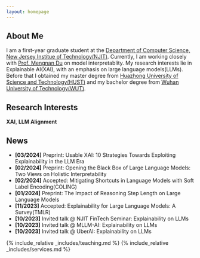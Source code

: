 ```yaml
---
layout: homepage
---
```


## About Me

I am a first-year graduate student at the [Department of Computer Science, New Jersey Institue of Technology(NJIT)](https://cs.njit.edu). Currently, I am working closely with [Prof. Mengnan Du](https://mengnandu.com) on model interpretablity. My research interests lie in Explainable AI(XAI), with an emphasis on large language models(LLMs). Before that I obtained my master degree from [Huazhong University of Science and Technology(HUST)](http://aia.hust.edu.cn) and my bachelor degree from [Wuhan University of Technology(WUT)](http://sa.whut.edu.cn).


## Research Interests

**XAI**, **LLM Alignment**

## News

- **[03/2024]** Preprint: Usable XAI: 10 Strategies Towards Exploiting Explainability in the LLM Era
- **[02/2024]** Preprint: Opening the Black Box of Large Language Models: Two Views on Holistic Interpretability
- **[02/2024]** Accepted: Mitigating Shortcuts in Language Models with Soft Label Encoding(COLING)
- **[01/2024]** Preprint: The Impact of Reasoning Step Length on Large Language Models
- **[11/2023]** Accepted: Explainability for Large Language Models: A Survey(TMLR)
- **[10/2023]** Invited talk @ NJIT FinTech Seminar: Explainability on LLMs
- **[10/2023]** Invited talk @ MLLM-AI: Explainability on LLMs
- **[10/2023]** Invited talk @ UberAI: Explainability on LLMs


<!-- {% include_relative _includes/publications.md %} -->

{% include_relative _includes/teaching.md %}
{% include_relative _includes/services.md %}
